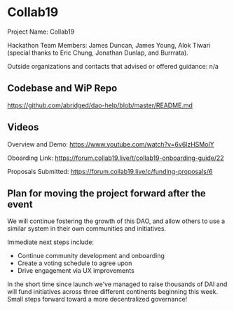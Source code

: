 # Collab19

Project Name: Collab19

Hackathon Team Members: James Duncan, James Young, Alok Tiwari (special thanks to Eric Chung, Jonathan Dunlap, and Burrrata).

Outside organizations and contacts that advised or offered guidance: n/a

## Codebase and WiP Repo

https://github.com/abridged/dao-help/blob/master/README.md

## Videos
Overview and Demo: https://www.youtube.com/watch?v=6v6lzHSMoIY

Oboarding Link: https://forum.collab19.live/t/collab19-onboarding-guide/22

Proposals Submitted: https://forum.collab19.live/c/funding-proposals/6

## Plan for moving the project forward after the event
We will continue fostering the growth of this DAO, and allow others to use a similar system in their own communities and initiatives. 

Immediate next steps include:
  * Continue community development and onboarding
  * Create a voting schedule to agree upon
  * Drive engagement via UX improvements

In the short time since launch we've managed to raise thousands of DAI and will fund initiatives across three different continents beginning this week. Small steps forward toward a more decentralized governance!

